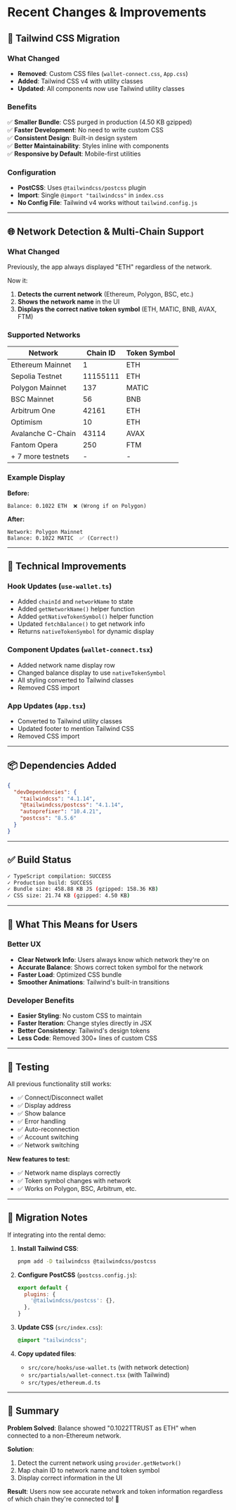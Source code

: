 # Recent Changes & Improvements

## 🎨 Tailwind CSS Migration

### What Changed
- **Removed**: Custom CSS files (`wallet-connect.css`, `App.css`)
- **Added**: Tailwind CSS v4 with utility classes
- **Updated**: All components now use Tailwind utility classes

### Benefits
✅ **Smaller Bundle**: CSS purged in production (4.50 KB gzipped)  
✅ **Faster Development**: No need to write custom CSS  
✅ **Consistent Design**: Built-in design system  
✅ **Better Maintainability**: Styles inline with components  
✅ **Responsive by Default**: Mobile-first utilities  

### Configuration
- **PostCSS**: Uses `@tailwindcss/postcss` plugin
- **Import**: Single `@import "tailwindcss"` in `index.css`
- **No Config File**: Tailwind v4 works without `tailwind.config.js`

---

## 🌐 Network Detection & Multi-Chain Support

### What Changed
Previously, the app always displayed "ETH" regardless of the network.

Now it:
1. **Detects the current network** (Ethereum, Polygon, BSC, etc.)
2. **Shows the network name** in the UI
3. **Displays the correct native token symbol** (ETH, MATIC, BNB, AVAX, FTM)

### Supported Networks

| Network | Chain ID | Token Symbol |
|---------|----------|--------------|
| Ethereum Mainnet | 1 | ETH |
| Sepolia Testnet | 11155111 | ETH |
| Polygon Mainnet | 137 | MATIC |
| BSC Mainnet | 56 | BNB |
| Arbitrum One | 42161 | ETH |
| Optimism | 10 | ETH |
| Avalanche C-Chain | 43114 | AVAX |
| Fantom Opera | 250 | FTM |
| + 7 more testnets | - | - |

### Example Display

**Before:**
```
Balance: 0.1022 ETH  ❌ (Wrong if on Polygon)
```

**After:**
```
Network: Polygon Mainnet
Balance: 0.1022 MATIC  ✅ (Correct!)
```

---

## 🔧 Technical Improvements

### Hook Updates (`use-wallet.ts`)
- Added `chainId` and `networkName` to state
- Added `getNetworkName()` helper function
- Added `getNativeTokenSymbol()` helper function
- Updated `fetchBalance()` to get network info
- Returns `nativeTokenSymbol` for dynamic display

### Component Updates (`wallet-connect.tsx`)
- Added network name display row
- Changed balance display to use `nativeTokenSymbol`
- All styling converted to Tailwind classes
- Removed CSS import

### App Updates (`App.tsx`)
- Converted to Tailwind utility classes
- Updated footer to mention Tailwind CSS
- Removed CSS import

---

## 📦 Dependencies Added

```json
{
  "devDependencies": {
    "tailwindcss": "4.1.14",
    "@tailwindcss/postcss": "4.1.14",
    "autoprefixer": "10.4.21",
    "postcss": "8.5.6"
  }
}
```

---

## ✅ Build Status

```bash
✓ TypeScript compilation: SUCCESS
✓ Production build: SUCCESS
✓ Bundle size: 458.88 KB JS (gzipped: 158.36 KB)
✓ CSS size: 21.74 KB (gzipped: 4.50 KB)
```

---

## 🚀 What This Means for Users

### Better UX
- **Clear Network Info**: Users always know which network they're on
- **Accurate Balance**: Shows correct token symbol for the network
- **Faster Load**: Optimized CSS bundle
- **Smoother Animations**: Tailwind's built-in transitions

### Developer Benefits
- **Easier Styling**: No custom CSS to maintain
- **Faster Iteration**: Change styles directly in JSX
- **Better Consistency**: Tailwind's design tokens
- **Less Code**: Removed 300+ lines of custom CSS

---

## 🧪 Testing

All previous functionality still works:
- ✅ Connect/Disconnect wallet
- ✅ Display address
- ✅ Show balance
- ✅ Error handling
- ✅ Auto-reconnection
- ✅ Account switching
- ✅ Network switching

**New features to test:**
- ✅ Network name displays correctly
- ✅ Token symbol changes with network
- ✅ Works on Polygon, BSC, Arbitrum, etc.

---

## 📝 Migration Notes

If integrating into the rental demo:

1. **Install Tailwind CSS**:
   ```bash
   pnpm add -D tailwindcss @tailwindcss/postcss
   ```

2. **Configure PostCSS** (`postcss.config.js`):
   ```js
   export default {
     plugins: {
       '@tailwindcss/postcss': {},
     },
   }
   ```

3. **Update CSS** (`src/index.css`):
   ```css
   @import "tailwindcss";
   ```

4. **Copy updated files**:
   - `src/core/hooks/use-wallet.ts` (with network detection)
   - `src/partials/wallet-connect.tsx` (with Tailwind)
   - `src/types/ethereum.d.ts`

---

## 🎯 Summary

**Problem Solved**: Balance showed "0.1022TTRUST as ETH" when connected to a non-Ethereum network.

**Solution**: 
1. Detect the current network using `provider.getNetwork()`
2. Map chain ID to network name and token symbol
3. Display correct information in the UI

**Result**: Users now see accurate network and token information regardless of which chain they're connected to! 🎉
